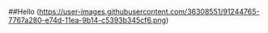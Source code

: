  ##Hello
(https://user-images.githubusercontent.com/36308551/91244765-7767a280-e74d-11ea-9b14-c5393b345cf6.png)
